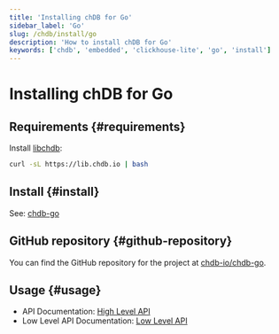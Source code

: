 ```yaml
---
title: 'Installing chDB for Go'
sidebar_label: 'Go'
slug: /chdb/install/go
description: 'How to install chDB for Go'
keywords: ['chdb', 'embedded', 'clickhouse-lite', 'go', 'install']
---
```


# Installing chDB for Go

## Requirements {#requirements}

Install [libchdb](https://github.com/chdb-io/chdb):

```bash
curl -sL https://lib.chdb.io | bash
```

## Install {#install}

See: [chdb-go](https://github.com/chdb-io/chdb-go)

## GitHub repository {#github-repository}

You can find the GitHub repository for the project at [chdb-io/chdb-go](https://github.com/chdb-io/chdb-go).

## Usage {#usage}

- API Documentation: [High Level API](https://github.com/chdb-io/chdb-go/blob/main/chdb.md)
- Low Level API Documentation: [Low Level API](https://github.com/chdb-io/chdb-go/blob/main/lowApi.md)
